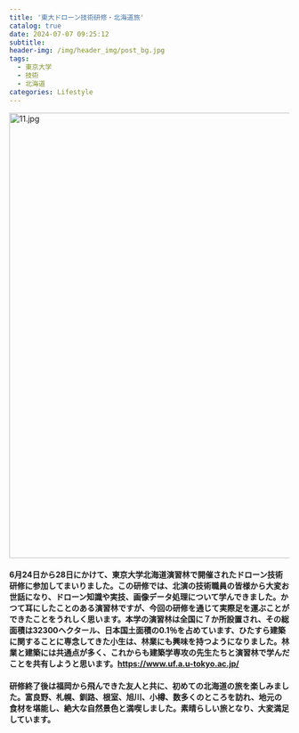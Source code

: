 ```yaml
---
title: '東大ドローン技術研修・北海道旅'
catalog: true
date: 2024-07-07 09:25:12
subtitle:
header-img: /img/header_img/post_bg.jpg
tags: 
  - 東京大学 
  - 技術
  - 北海道
categories: Lifestyle
---
```

<img src="/img/scenery/11.jpg" width="800" alt="11.jpg"></img>

#### 6月24日から28日にかけて、東京大学北海道演習林で開催されたドローン技術研修に参加してまいりました。この研修では、北演の技術職員の皆様から大変お世話になり、ドローン知識や実技、画像データ処理について学んできました。かつて耳にしたことのある演習林ですが、今回の研修を通じて実際足を運ぶことができたことをうれしく思います。本学の演習林は全国に７か所設置され、その総面積は32300ヘクタール、日本国土面積の0.1％を占めています、ひたすら建築に関することに専念してきた小生は、林業にも興味を持つようになりました。林業と建築には共通点が多く、これからも建築学専攻の先生たちと演習林で学んだことを共有しようと思います。https://www.uf.a.u-tokyo.ac.jp/

#### 研修終了後は福岡から飛んできた友人と共に、初めての北海道の旅を楽しみました。富良野、札幌、釧路、根室、旭川、小樽、数多くのところを訪れ、地元の食材を堪能し、絶大な自然景色と満喫しました。素晴らしい旅となり、大変満足しています。
